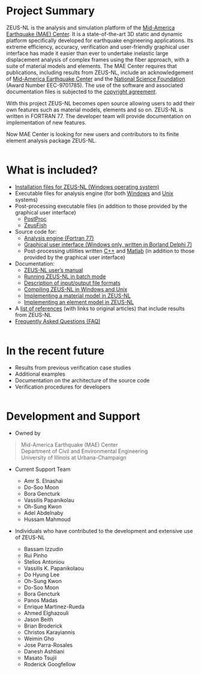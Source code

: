 
```
```

# Project Summary #

ZEUS-NL is the analysis and simulation platform of the [Mid-America Earthquake (MAE) Center](http://mae.cee.uiuc.edu/). It is a state-of-the-art 3D static and dynamic platform specifically developed for earthquake engineering applications. Its extreme efficiency, accuracy, verification and user-friendly graphical user interface has made it easier than ever to undertake inelastic large displacement analysis of complex frames using the fiber approach, with a suite of material models and elements. The MAE Center requires that publications, including results from ZEUS-NL, include an acknowledgement of [Mid-America Earthquake Center](http://mae.cee.uiuc.edu/) and the [National Science Foundation](http://www.nsf.gov/) (Award Number EEC-9701785). The use of the software and associated documentation files is subjected to the [copyright agreement](http://zeus-nl.googlecode.com/files/Open_Source_License.pdf).

With this project ZEUS-NL becomes open source allowing users to add their own features such as material models, elements and so on. ZEUS-NL is written in FORTRAN 77. The developer team will provide documentation on implementation of new features.

Now MAE Center is looking for new users and contributors to its finite element analysis package ZEUS-NL.

```
```


# What is included? #

  * [Installation files for ZEUS-NL (Windows operating system)](https://zeus-nl.googlecode.com/files/ZeusNL_Installation_files_for_Windows_system_v1.9.0.zip)
  * Executable files for analysis engine (for both [Windows](https://zeus-nl.googlecode.com/files/ZeusNL_Executable_files_for_Windows_system.zip) and [Unix](https://zeus-nl.googlecode.com/files/ZeusNL_Executable_files_for_Unix_system_v1.1.zip) systems)
  * Post-processing executable files (in addition to those provided by the graphical user interface)
    * [PostProc](https://zeus-nl.googlecode.com/files/ZeusNL_PostProcessor_PostProc_BugFixed.zip)
    * [ZeusFish](https://zeus-nl.googlecode.com/files/ZeusNL_PostProcessor_ZeusFish.zip)
  * Source code for:
    * [Analysis engine (Fortran 77)](https://zeus-nl.googlecode.com/files/ZeusNL_Source_Code_Fortran.zip)
    * [Graphical user interface (Windows only, written in Borland Delphi 7)](https://zeus-nl.googlecode.com/files/ZeusNL_GUI_Source_Code_updated_v1.9.0.zip)
    * Post-processing utilities written [C++](https://zeus-nl.googlecode.com/files/ZeusNL_PostProcessor_PostProc_Source_Code_C++_BugFixed.zip) and [Matlab](https://zeus-nl.googlecode.com/files/ZeusNL_PostProcessor_ZEUSPost_Source_Code_MATLAB.zip) (in addition to those provided by the graphical user interface)
  * Documentation:
    * [ZEUS-NL user’s manual](02Manual.md)
    * [Running ZEUS-NL in batch mode](03BatchMode.md)
    * [Description of input/output file formats](04InputOutputFileDescription.md)
    * [Compiling ZEUS-NL in Windows and Unix](05CompilationProcedure.md)
    * [Implementing a material model in ZEUS-NL](06MaterialModelImplementation.md)
    * [Implementing an element model in ZEUS-NL](07ElementModelImplementation.md)
  * A [list of references](08ReferenceLists.md) (with links to original articles) that include results from ZEUS-NL
  * [Frequently Asked Questions (FAQ)](09FAQ.md)
```
```


# In the recent future #

  * Results from previous verification case studies
  * Additional examples
  * Documentation on the architecture of the source code
  * Verification procedures for developers

```
```


# Development and Support #
  * Owned by
> Mid-America Earthquake (MAE) Center  <br />
> Department of Civil and Environmental Engineering <br />
> University of Illinois at Urbana-Champaign <br />

  * Current Support Team
    * Amr S. Elnashai
    * Do-Soo Moon
    * Bora Gencturk
    * Vassilis Papanikolau
    * Oh-Sung Kwon
    * Adel Abdelnaby
    * Hussam Mahmoud

  * Individuals who have contributed to the development and extensive use of ZEUS-NL
    * Bassam Izzudin
    * Rui Pinho
    * Stelios Antoniou
    * Vassilis K. Papanikolaou
    * Do Hyung Lee
    * Oh-Sung Kwon
    * Do-Soo Moon
    * Bora Gencturk
    * Panos Madas
    * Enrique Martinez-Rueda
    * Ahmed Elghazouli
    * Jason Beith
    * Brian Broderick
    * Christos Karayiannis
    * Weimin Gho
    * Jose Parra-Rosales
    * Danesh Ashtiani
    * Masato Tsujii
    * Roderick Googfellow

```
```


<a href='Hidden comment: 
updated as of Jun 01, 2011
'></a>